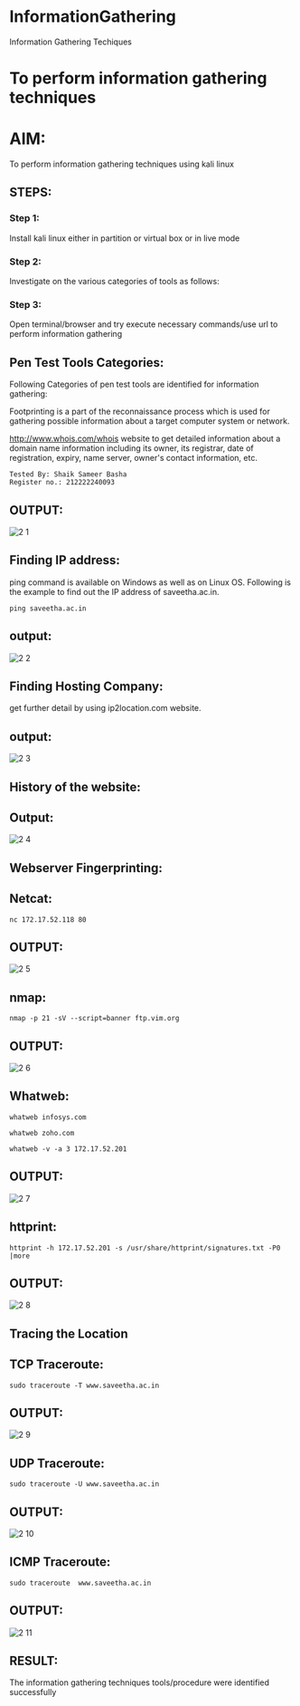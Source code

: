 # InformationGathering

Information Gathering Techiques

# To perform information gathering techniques

# AIM:

To perform information gathering techniques using kali linux 

## STEPS:

### Step 1:

Install kali linux either in partition or virtual box or in live mode

### Step 2:

Investigate on the various categories of tools as follows:

### Step 3:

Open terminal/browser and try execute necessary commands/use url to perform information gathering

## Pen Test Tools Categories:

Following Categories of pen test tools are identified for information gathering:

Footprinting is a part of the reconnaissance process which is used for gathering possible information about a target computer system or network.

http://www.whois.com/whois website to get detailed information about a domain name information including its owner, its registrar, date of registration, expiry, name server, owner's contact information, etc.

```
Tested By: Shaik Sameer Basha
Register no.: 212222240093
```
## OUTPUT:

![2 1](https://github.com/user-attachments/assets/69219a72-133a-4765-9c6d-dbc8cbee538f)

## Finding IP address:

ping command is available on Windows as well as on Linux OS. Following is the example to find out the IP address of saveetha.ac.in.

```ping saveetha.ac.in```

## output:

![2 2](https://github.com/user-attachments/assets/1c629e73-04ad-4b24-87db-7fec9c8b202e)

## Finding Hosting Company:

get further detail by using ip2location.com website.

## output:

![2 3](https://github.com/user-attachments/assets/b6cc6e52-2a15-4bbc-8338-3fda802e1885)

## History of the website:

## Output:

![2 4](https://github.com/user-attachments/assets/aa72ff31-e2bc-4a01-b6f0-acae489c70ae)

## Webserver Fingerprinting:

## Netcat:

```nc 172.17.52.118 80```

## OUTPUT:

![2 5](https://github.com/user-attachments/assets/3a201abd-7998-4e17-a859-193bc4a8e480)

## nmap:

```nmap -p 21 -sV --script=banner ftp.vim.org```

## OUTPUT:

![2 6](https://github.com/user-attachments/assets/186d6f72-7c1c-4ea5-8cc6-cd0260c201c1)

## Whatweb:

```whatweb infosys.com```

```whatweb zoho.com```

```whatweb -v -a 3 172.17.52.201```

## OUTPUT:

![2 7](https://github.com/user-attachments/assets/a67c789a-e281-4409-b591-a37a88a6bbf7)

## httprint:

```httprint -h 172.17.52.201 -s /usr/share/httprint/signatures.txt -P0 |more```

## OUTPUT:

![2 8](https://github.com/user-attachments/assets/d20f931b-f6ad-44a8-b8d5-b53e230a94d9)

## Tracing the Location

## TCP Traceroute:

```sudo traceroute -T www.saveetha.ac.in```

## OUTPUT:

![2 9](https://github.com/user-attachments/assets/de3c7b3d-261b-4a50-a591-dbd1ab5a4369)

## UDP Traceroute:

```sudo traceroute -U www.saveetha.ac.in```

## OUTPUT:

![2 10](https://github.com/user-attachments/assets/5c0e1b1c-464d-4b8a-a5ec-bc7b888191a7)

## ICMP Traceroute:

```sudo traceroute  www.saveetha.ac.in```

## OUTPUT:

![2 11](https://github.com/user-attachments/assets/799ab7e4-76a8-4a56-a13e-72a66e69354d)

## RESULT:

The information gathering techniques tools/procedure were  identified successfully
